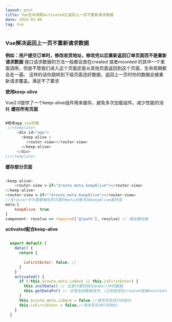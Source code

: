 ```yaml
---
layout: post
title: Vue生命周期activated之返回上一页不重新请求数据
date: 2019-03-09
tag: Vue
---
```


### Vue解决返回上一页不重新请求数据
**例如：用户提交订单时，修改收货地址，修改完以后重新返回订单页面而不是重新请求数据**
接口请求数据的方法一般都会放在created 或者mounted 的其中一个里面调用，但是不管我们进入这个页面还是从其他页面返回到这个页面，生命周期都会走一遍。
这样的话你跳转到下级页面选好数据，返回上一页时你的数据会被重新请求覆盖。满足不了要求

**使用keep-alive**

 Vue2.0提供了一个keep-alive组件用来缓存，避免多次加载组件。减少性能的消耗
  **缓存所有页面**

 ```javascript

 #修改app.vue页面
  //<template>
      <div id="app">
        <keep-alive >
          <router-view></router-view>
        </keep-alive>
      </div>
 //</template>

 ```

 **缓存部分页面**

```javascript

<keep-alive>
    <router-view v-if="$route.meta.keepAlive"></router-view>
</keep-alive>
<router-view v-if="!$route.meta.keepAlive"></router-view>
//在router中为需要缓存的页面的meta对象添加keepAlive属性值
meta:{
    keepAlive: true
}
component: resolve => require(['@/path'], resolve) // 路由懒加载

```

 **activated配合keep-alive**

```javascript

  export default { 
    data() {
      return {
    
        isFirstEnter: false, //
      }
    }
    activated() {
      if (!this.$route.meta.isBack || this.isFirstEnter) {
        this.initData() // 这里许要初始化dada()中的数据
        this.getDataFn() // 这里发起数据请求，（之前是放在created或者mounted中，现在只需要放在这里就好了，不需要再在created或者mounted中请求！！）
      }
      this.$route.meta.isBack = false //请求完后进行初始化
      this.isFirstEnter = false;//请求完后进行初始化
    }
  }  

```